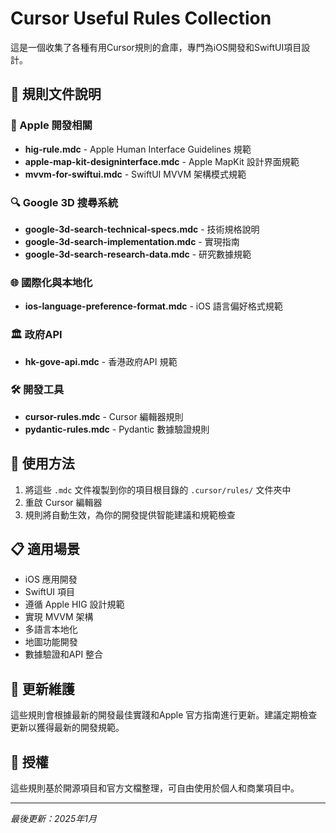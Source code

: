 # Cursor Useful Rules Collection

這是一個收集了各種有用Cursor規則的倉庫，專門為iOS開發和SwiftUI項目設計。

## 📁 規則文件說明

### 🍎 Apple 開發相關
- **hig-rule.mdc** - Apple Human Interface Guidelines 規範
- **apple-map-kit-designinterface.mdc** - Apple MapKit 設計界面規範
- **mvvm-for-swiftui.mdc** - SwiftUI MVVM 架構模式規範

### 🔍 Google 3D 搜尋系統
- **google-3d-search-technical-specs.mdc** - 技術規格說明
- **google-3d-search-implementation.mdc** - 實現指南
- **google-3d-search-research-data.mdc** - 研究數據規範

### 🌐 國際化與本地化
- **ios-language-preference-format.mdc** - iOS 語言偏好格式規範

### 🏛️ 政府API
- **hk-gove-api.mdc** - 香港政府API 規範

### 🛠️ 開發工具
- **cursor-rules.mdc** - Cursor 編輯器規則
- **pydantic-rules.mdc** - Pydantic 數據驗證規則

## 🚀 使用方法

1. 將這些 `.mdc` 文件複製到你的項目根目錄的 `.cursor/rules/` 文件夾中
2. 重啟 Cursor 編輯器
3. 規則將自動生效，為你的開發提供智能建議和規範檢查

## 📋 適用場景

- iOS 應用開發
- SwiftUI 項目
- 遵循 Apple HIG 設計規範
- 實現 MVVM 架構
- 多語言本地化
- 地圖功能開發
- 數據驗證和API 整合

## 🔄 更新維護

這些規則會根據最新的開發最佳實踐和Apple 官方指南進行更新。建議定期檢查更新以獲得最新的開發規範。

## 📄 授權

這些規則基於開源項目和官方文檔整理，可自由使用於個人和商業項目中。

---

*最後更新：2025年1月* 